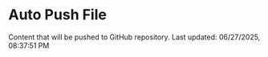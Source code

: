 # Auto Push File

Content that will be pushed to GitHub repository.
Last updated: 06/27/2025, 08:37:51 PM